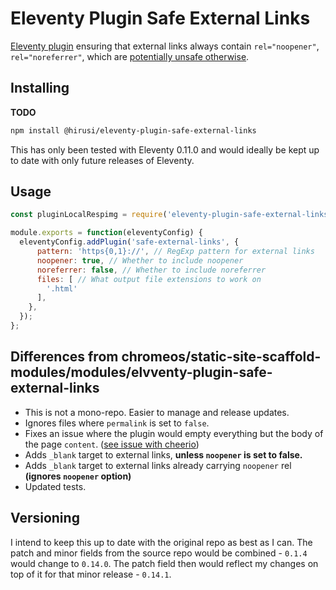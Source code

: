 # Eleventy Plugin Safe External Links

[Eleventy plugin](https://www.11ty.dev/docs/plugins/) ensuring that external links always contain `rel="noopener"`, `rel="noreferrer"`, which are [potentially unsafe otherwise](https://web.dev/external-anchors-use-rel-noopener/).

## Installing

**TODO**

```bash
npm install @hirusi/eleventy-plugin-safe-external-links
```

This has only been tested with Eleventy 0.11.0 and would ideally be kept up to date with only future releases of Eleventy.

## Usage

```js
const pluginLocalRespimg = require('eleventy-plugin-safe-external-links');

module.exports = function(eleventyConfig) {
  eleventyConfig.addPlugin('safe-external-links', {
      pattern: 'https{0,1}://', // RegExp pattern for external links
      noopener: true, // Whether to include noopener
      noreferrer: false, // Whether to include noreferrer
      files: [ // What output file extensions to work on
        '.html'
      ],
    },
  });
};
```
## Differences from chromeos/static-site-scaffold-modules/modules/elvventy-plugin-safe-external-links

* This is not a mono-repo. Easier to manage and release updates.
* Ignores files where `permalink` is set to `false`.
* Fixes an issue where the plugin would empty everything but the body of the page `content`. ([see issue with cheerio](https://github.com/cheeriojs/cheerio/issues/1031))
* Adds `_blank` target to external links, __unless `noopener` is set to false.__
* Adds `_blank` target to external links already carrying `noopener` rel __(ignores `noopener` option)__
* Updated tests.

## Versioning

I intend to keep this up to date with the original repo as best as I can. The patch and minor fields from the source repo would be combined - `0.1.4` would change to `0.14.0`. The patch field then would reflect my changes on top of it for that minor release - `0.14.1`.
